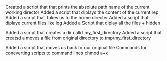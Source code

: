 Created a script that that prints the absolute path name of the current working director
Added a script that diplays the content of the current rep
Added a script that Takes us to the home directer
Added a script that diplaye current files like log
Added a Script that diplay all the files + hidden

Added a script that creates a dir calld my_first_directory
Added a script that creatsd a moves a file from original directory to tmp/my_first_directory

Added a script that moves us back to our original file
  Commands for coneverting scripts to command lines
    chmod a+x
